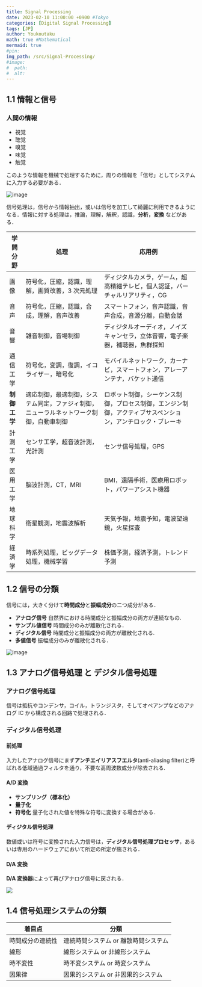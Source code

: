 ```yaml
---
title: Signal Processing
date: 2023-02-10 11:00:00 +0900 #Tokyo
categories: [Digital Signal Processing]
tags: [JP]
author: Youkoutaku
math: true #Mathematical
mermaid: true
#pin:
img_path: /src/Signal-Processing/
#image:
#  path:
#  alt:
---
```


## 1.1 情報と信号

### 人間の情報

- 視覚
- 聴覚
- 嗅覚
- 味覚
- 触覚

このような情報を機械で処理するために，周りの情報を「信号」としてシステムに入力する必要がある．

![image](20230222113629.png)

信号処理は，信号から情報抽出，或いは信号を加工して綺麗に利用できるようになる．情報に対する処理は，推論，理解，解釈，認識，**分析，変換** などがある．

| 学問分野     | 処理                                                                                   | 応用例                                                                                                     |
| ------------ | -------------------------------------------------------------------------------------- | ---------------------------------------------------------------------------------------------------------- |
| 画像         | 符号化，圧縮，認識，理解，画質改善，3 次元処理                                         | ディジタルカメラ，ゲーム，超高精細テレビ，個人認証，バーチャルリアリティ，CG                               |
| 音声         | 符号化，圧縮，認識，合成，理解，音声改善                                               | スマートフォン，音声認識，音声合成，音源分離，自動会話                                                     |
| 音響         | 雑音制御，音場制御                                                                     | ディジタルオーディオ，ノイズキャンセラ，立体音響，電子楽器，補聴器，魚群探知                               |
| 通信工学     | 符号化，変調，復調，イコライザー，暗号化                                               | モバイルネットワーク，カーナビ，スマートフォン，アレーアンテナ，バケット通信                               |
| **制御工学** | 適応制御，最適制御，システム同定，ファジィ制御，ニューラルネットワーク制御，自動車制御 | ロボット制御，シーケンス制御，プロセス制御，エンジン制御，アクティブサスペンション，アンチロック・ブレーキ |
| 計測工学     | センサ工学，超音波計測，光計測                                                         | センサ信号処理，GPS                                                                                        |
| 医用工学     | 脳波計測，CT，MRI                                                                      | BMI，遠隔手術，医療用ロボット，パワーアシスト機器                                                          |
| 地球科学     | 衛星観測，地震波解析                                                                   | 天気予報，地震予知，電波望遠鏡，火星探査                                                                   |
| 経済学       | 時系列処理，ビッグデータ処理，機械学習                                                 | 株価予測，経済予測，トレンド予測                                                                           |

## 1.2 信号の分類

信号には，大きく分けて**時間成分**と**振幅成分**の二つ成分がある．

- **アナログ信号**
  自然界における時間成分と振幅成分の両方が連続なもの.
- **サンプル値信号**
  時間成分のみが離散化される．
- **ディジタル信号**
  時間成分と振幅成分の両方が離散化される.
- **多値信号**
  振幅成分のみが離散化される．

![image](20230222113629.png)

## 1.3 アナログ信号処理 と デジタル信号処理

### アナログ信号処理

信号は抵抗やコンデンサ，コイル，トランジスタ，そしてオペアンプなどのアナログ IC から構成される回路で処理される．

### ディジタル信号処理

#### 前処理

入力したアナログ信号にまず**アンチエイリアスフエルタ**(anti-aliasing filter)と呼ばれる低域通過フィルタを通り，不要な高周波数成分が除去される.

#### A/D 変換

- **サンプリング（標本化）**
- **量子化**
- **符号化**
  量子化された値を特殊な符号に変換する場合がある．

#### ディジタル信号処理

数値或いは符号に変換された入力信号は，**ディジタル信号処理プロセッサ**，あるいは専用のハードウェアにおいて所定の所定が施される．

#### D/A 変換

**D/A 変換器**によって再びアナログ信号に戻される．

![](https://th.bing.com/th/id/R.99f4ae3ea3193d7f73e479c8e6a0dfb4?rik=A7rj%2bpjnC1kptA&riu=http%3a%2f%2fwww.heg.co.jp%2fdspnyuumon%2fimages%2f2-1-1.gif&ehk=wANj5WThcM9q6V9t6UMxZytZtWce1kOY66JfdR%2ftMyw%3d&risl=&pid=ImgRaw&r=0&sres=1&sresct=1)

## 1.4 信号処理システムの分類

| 着目点           | 分類                                 |
| ---------------- | ------------------------------------ |
| 時間成分の連続性 | 連続時間システム or 離散時間システム |
| 線形             | 線形システム or 非線形システム       |
| 時不変性         | 時不変システム or 時変システム       |
| 因果律           | 因果的システム or 非因果的システム   |
